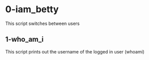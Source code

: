 # 0-iam_betty
This script switches between users
## 1-who_am_i
This script prints out the username of the logged in user (whoami)
